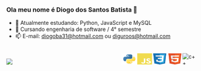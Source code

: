 ### Ola meu nome é Diogo dos Santos Batista 👋


- 🔭 Atualmente estudando: Python, JavaScript e MySQL
- 💬 Cursando engenharia de software / 4° semestre
- 📫 E-mail: diogoba31@hotmail.com ou diguroos@hotmail.com



<div style="display: inline_block"><br>
  <img align="right" alt="c++" height="30" width="40" src="https://cdn.jsdelivr.net/gh/devicons/devicon/icons/cplusplus/cplusplus-original.svg">
  <img align="right" alt="HTML" height="30" width="40" src="https://raw.githubusercontent.com/devicons/devicon/master/icons/html5/html5-original.svg">
  <img align="right" alt="CSS" height="30" width="40" src="https://raw.githubusercontent.com/devicons/devicon/master/icons/css3/css3-original.svg">
  <img align="right" alt="Js" height="30" width="40" src="https://raw.githubusercontent.com/devicons/devicon/master/icons/javascript/javascript-plain.svg">
  <img align="right" alt="Python" height="30" width="40" src="https://raw.githubusercontent.com/devicons/devicon/master/icons/python/python-original.svg">
</div>

 <a href="https://www.linkedin.com/in/diogo-batista-305919253/"><img src="https://img.shields.io/badge/-LinkedIn-%230077B5?style=for-the-badge&logo=linkedin&logoColor=white"></a>
 
